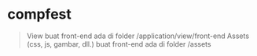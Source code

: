 compfest
========

> View buat front-end ada di folder /application/view/front-end
> Assets (css, js, gambar, dll.) buat front-end ada di folder /assets
